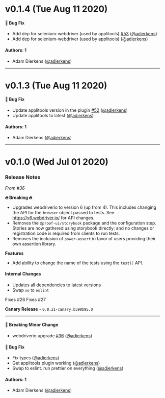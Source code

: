 # v0.1.4 (Tue Aug 11 2020)

#### 🐛 Bug Fix

- Add dep for selenium-webdriver (used by applitools) [#53](https://github.com/intuit/proof/pull/53) ([@adierkens](https://github.com/adierkens))
- Add dep for selenium-webdriver (used by applitools) ([@adierkens](https://github.com/adierkens))

#### Authors: 1

- Adam Dierkens ([@adierkens](https://github.com/adierkens))

---

# v0.1.3 (Tue Aug 11 2020)

#### 🐛 Bug Fix

- Update applitools version in the plugin [#52](https://github.com/intuit/proof/pull/52) ([@adierkens](https://github.com/adierkens))
- Update applitools to latest ([@adierkens](https://github.com/adierkens))

#### Authors: 1

- Adam Dierkens ([@adierkens](https://github.com/adierkens))

---

# v0.1.0 (Wed Jul 01 2020)

### Release Notes

_From #36_

**🔥 Breaking 🔥**
* Upgrades webdriverio to version 6 (up from 4). This includes changing the API for the `browser` object passed to tests. See https://v6.webdriver.io/ for API changes. 
* Removes the `@proof-ui/storybook` package and the configuration step. Stories are now gathered using storybook directly; and no changes or registration code is required from clients to run tests.
* Removes the inclusion of `power-assert` in favor of users providing their own assertion library. 

**Features**

* Add ability to change the name of the tests using the `test()` API. 


#### Internal Changes

- Updates all dependencies to latest versions
- Swap `xo` to `eslint`

Fixes #26 
Fixes #27

**Canary Release** - `0.0.21-canary.b590b95.0`

---

#### 🔨 Breaking Minor Change

- webdriverio upgrade [#36](https://github.com/intuit/proof/pull/36) ([@adierkens](https://github.com/adierkens))

#### 🐛 Bug Fix

- Fix types ([@adierkens](https://github.com/adierkens))
- Get applitools plugin working ([@adierkens](https://github.com/adierkens))
- Swap to eslint. run prettier on everything ([@adierkens](https://github.com/adierkens))

#### Authors: 1

- Adam Dierkens ([@adierkens](https://github.com/adierkens))
